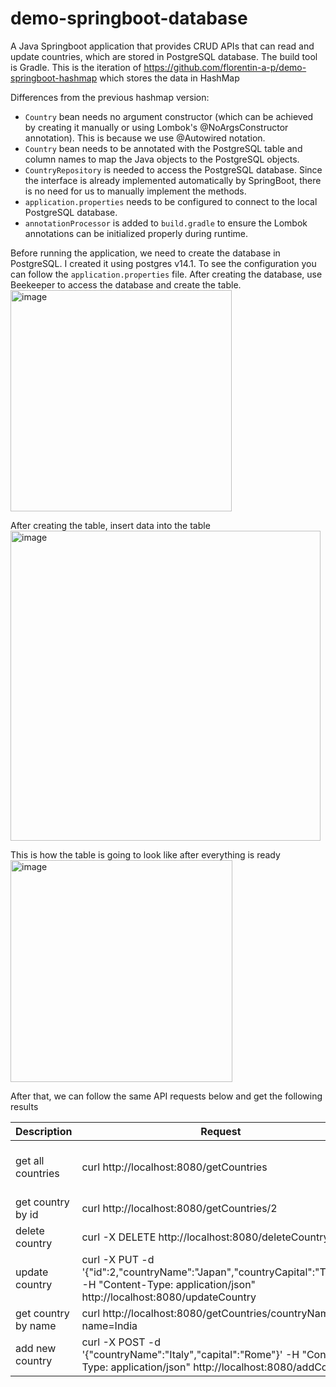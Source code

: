 # demo-springboot-database

A Java Springboot application that provides CRUD APIs that can read and update countries, which are stored in PostgreSQL database. The build tool is Gradle. This is the iteration of https://github.com/florentin-a-p/demo-springboot-hashmap which stores the data in HashMap

Differences from the previous hashmap version:
- `Country` bean needs no argument constructor (which can be achieved by creating it manually or using Lombok's @NoArgsConstructor annotation). This is because we use @Autowired notation.
- `Country` bean needs to be annotated with the PostgreSQL table and column names to map the Java objects to the PostgreSQL objects.
- `CountryRepository` is needed to access the PostgreSQL database. Since the interface is already implemented automatically by SpringBoot, there is no need for us to manually implement the methods.
- `application.properties` needs to be configured to connect to the local PostgreSQL database.
- `annotationProcessor` is added to `build.gradle` to ensure the Lombok annotations can be initialized properly during runtime.

Before running the application, we need to create the database in PostgreSQL. 
I created it using postgres v14.1. To see the configuration you can follow the `application.properties` file. 
After creating the database, use Beekeeper to access the database and create the table. <br/>
<img width="354" alt="image" src="https://user-images.githubusercontent.com/52971362/191016573-15e0e13e-252d-4120-8245-5c5ad47641ad.png">

After creating the table, insert data into the table <br/>
<img width="496" alt="image" src="https://user-images.githubusercontent.com/52971362/191016695-68ca4751-18e1-44d8-906f-98be607e6f6b.png">

This is how the table is going to look like after everything is ready <br/>
<img width="355" alt="image" src="https://user-images.githubusercontent.com/52971362/191016769-db5af45e-650c-4e8e-bbd2-03a65da3b00f.png">

After that, we can follow the same API requests below and get the following results

| **Description**     | **Request**                                                                                                                                       | **Expected Response**                                                                                                                                                     |
|---------------------|---------------------------------------------------------------------------------------------------------------------------------------------------|---------------------------------------------------------------------------------------------------------------------------------------------------------------------------|
| get all countries   | curl http://localhost:8080/getCountries                                                                                                           | [{"id":1,"countryName":"Indonesia","capital":"Jakarta"},{"id":2,"countryName":"Malaysia","capital":"Kuala Lumpur"},{"id":3,"countryName":"Thailand","capital":"Bangkok"}] |
| get country by id   | curl http://localhost:8080/getCountries/2                                                                                                         | {"id":2,"countryName":"Malaysia","capital":"Kuala Lumpur"}                                                                                                                |
| delete country      | curl -X DELETE  http://localhost:8080/deleteCountry/1                                                                                             | {"msg":"country deleted"}                                                                                                                                                 |
| update country      | curl -X PUT -d '{"id":2,"countryName":"Japan","countryCapital":"Tokyo"}' -H "Content-Type: application/json"  http://localhost:8080/updateCountry | {"id":2,"countryName":"Japan","capital":"Tokyo"}                                                                                                                          |
| get country by name | curl http://localhost:8080/getCountries/countryName?name=India                                                                                    | {"id":0,"countryName":"NONE","capital":"NONE"}                                                                                                                            |
| add new country     | curl -X POST -d '{"countryName":"Italy","capital":"Rome"}' -H "Content-Type: application/json"  http://localhost:8080/addCountry                  | {"id":4,"countryName":"Italy","capital":"Rome"}                                                                                                                           |


